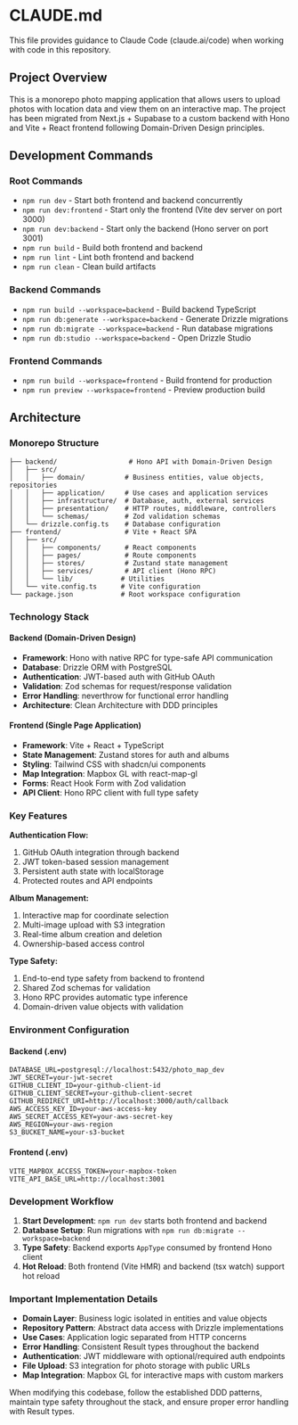 # CLAUDE.md

This file provides guidance to Claude Code (claude.ai/code) when working with code in this repository.

## Project Overview

This is a monorepo photo mapping application that allows users to upload photos with location data and view them on an interactive map. The project has been migrated from Next.js + Supabase to a custom backend with Hono and Vite + React frontend following Domain-Driven Design principles.

## Development Commands

### Root Commands
- `npm run dev` - Start both frontend and backend concurrently
- `npm run dev:frontend` - Start only the frontend (Vite dev server on port 3000)
- `npm run dev:backend` - Start only the backend (Hono server on port 3001)
- `npm run build` - Build both frontend and backend
- `npm run lint` - Lint both frontend and backend
- `npm run clean` - Clean build artifacts

### Backend Commands
- `npm run build --workspace=backend` - Build backend TypeScript
- `npm run db:generate --workspace=backend` - Generate Drizzle migrations
- `npm run db:migrate --workspace=backend` - Run database migrations
- `npm run db:studio --workspace=backend` - Open Drizzle Studio

### Frontend Commands
- `npm run build --workspace=frontend` - Build frontend for production
- `npm run preview --workspace=frontend` - Preview production build

## Architecture

### Monorepo Structure
```
├── backend/                  # Hono API with Domain-Driven Design
│   ├── src/
│   │   ├── domain/          # Business entities, value objects, repositories
│   │   ├── application/     # Use cases and application services
│   │   ├── infrastructure/  # Database, auth, external services
│   │   ├── presentation/    # HTTP routes, middleware, controllers
│   │   └── schemas/         # Zod validation schemas
│   └── drizzle.config.ts    # Database configuration
├── frontend/                # Vite + React SPA
│   ├── src/
│   │   ├── components/      # React components
│   │   ├── pages/           # Route components
│   │   ├── stores/          # Zustand state management
│   │   ├── services/        # API client (Hono RPC)
│   │   └── lib/            # Utilities
│   └── vite.config.ts      # Vite configuration
└── package.json            # Root workspace configuration
```

### Technology Stack

#### Backend (Domain-Driven Design)
- **Framework**: Hono with native RPC for type-safe API communication
- **Database**: Drizzle ORM with PostgreSQL
- **Authentication**: JWT-based auth with GitHub OAuth
- **Validation**: Zod schemas for request/response validation
- **Error Handling**: neverthrow for functional error handling
- **Architecture**: Clean Architecture with DDD principles

#### Frontend (Single Page Application)
- **Framework**: Vite + React + TypeScript
- **State Management**: Zustand stores for auth and albums
- **Styling**: Tailwind CSS with shadcn/ui components
- **Map Integration**: Mapbox GL with react-map-gl
- **Forms**: React Hook Form with Zod validation
- **API Client**: Hono RPC client with full type safety

### Key Features

**Authentication Flow:**
1. GitHub OAuth integration through backend
2. JWT token-based session management
3. Persistent auth state with localStorage
4. Protected routes and API endpoints

**Album Management:**
1. Interactive map for coordinate selection
2. Multi-image upload with S3 integration
3. Real-time album creation and deletion
4. Ownership-based access control

**Type Safety:**
1. End-to-end type safety from backend to frontend
2. Shared Zod schemas for validation
3. Hono RPC provides automatic type inference
4. Domain-driven value objects with validation

### Environment Configuration

#### Backend (.env)
```
DATABASE_URL=postgresql://localhost:5432/photo_map_dev
JWT_SECRET=your-jwt-secret
GITHUB_CLIENT_ID=your-github-client-id
GITHUB_CLIENT_SECRET=your-github-client-secret
GITHUB_REDIRECT_URI=http://localhost:3000/auth/callback
AWS_ACCESS_KEY_ID=your-aws-access-key
AWS_SECRET_ACCESS_KEY=your-aws-secret-key
AWS_REGION=your-aws-region
S3_BUCKET_NAME=your-s3-bucket
```

#### Frontend (.env)
```
VITE_MAPBOX_ACCESS_TOKEN=your-mapbox-token
VITE_API_BASE_URL=http://localhost:3001
```

### Development Workflow

1. **Start Development**: `npm run dev` starts both frontend and backend
2. **Database Setup**: Run migrations with `npm run db:migrate --workspace=backend`
3. **Type Safety**: Backend exports `AppType` consumed by frontend Hono client
4. **Hot Reload**: Both frontend (Vite HMR) and backend (tsx watch) support hot reload

### Important Implementation Details

- **Domain Layer**: Business logic isolated in entities and value objects
- **Repository Pattern**: Abstract data access with Drizzle implementations
- **Use Cases**: Application logic separated from HTTP concerns
- **Error Handling**: Consistent Result types throughout the backend
- **Authentication**: JWT middleware with optional/required auth endpoints
- **File Upload**: S3 integration for photo storage with public URLs
- **Map Integration**: Mapbox GL for interactive maps with custom markers

When modifying this codebase, follow the established DDD patterns, maintain type safety throughout the stack, and ensure proper error handling with Result types.